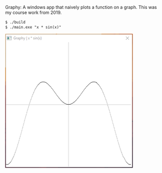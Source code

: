 Graphy: A windows app that naively plots a function on a graph. This was my course work from 2019.

```
$ ./build
$ ./main.exe "x * sin(x)"
```

![screenshot](./screenshot.png)